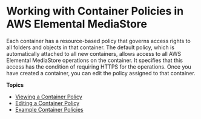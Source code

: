 # Working with Container Policies in AWS Elemental MediaStore<a name="policies"></a>

Each container has a resource\-based policy that governs access rights to all folders and objects in that container\. The default policy, which is automatically attached to all new containers, allows access to all AWS Elemental MediaStore operations on the container\. It specifies that this access has the condition of requiring HTTPS for the operations\. Once you have created a container, you can edit the policy assigned to that container\. 

**Topics**
+ [Viewing a Container Policy](policies-view.md)
+ [Editing a Container Policy](policies-edit.md)
+ [Example Container Policies](policies-examples.md)